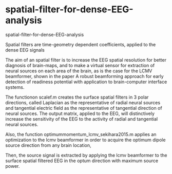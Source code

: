 # spatial-filter-for-dense-EEG-analysis

spatial-filter-for-dense-EEG-analysis

Spatial filters are time-geometry dependent coefficients, applied to the dense EEG signals


The aim of an spatial filter is to increase the EEG spatial resolution for better diagnosis of brain-maps, and to make a virtual sensor for extraction of neural sources on each area of the brain, as is the case for the LCMV beamformer, shown in the paper A robust beamforming approach for early detection of readiness potential with application to brain-computer interface systems.

The functionon scalef.m creates the surface spatial filters in 3 polar directions, called Laplacian as the representative of radial neural sources and tangential electric field as the representative of tangential direction of neural sources. 
The output matrix, applied to the EEG, will distinctively increase the sensitivity of the EEG to 
the activity of radial and tangential neural sources.


Also, the function optimummomentum_lcmv_sekihara2015.m applies an optimization to the lcmv beamformer in order to acquire the optimum dipole source direction from any brain location,

Then, the source signal is extracted by applying the lcmv beamformer to the surface spatial filtered EEG in the optum direction with maximum source power.


